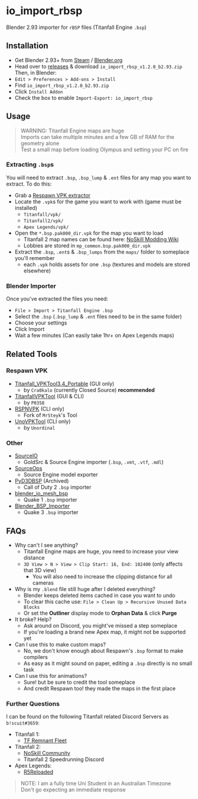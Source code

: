 # io_import_rbsp
Blender 2.93 importer for `rBSP` files (Titanfall Engine `.bsp`)


<!-- TODO: .gifs for guides -->
## Installation
 * Get Blender 2.93+ from [Steam](https://store.steampowered.com/app/365670/Blender/) / [Blender.org](https://www.blender.org/download/)
 * Head over to [releases](https://github.com/snake-biscuits/io_import_rbsp/releases/) & download `io_import_rbsp_v1.2.0_b2.93.zip`  
Then, in Blender:  
 * `Edit > Preferences > Add-ons > Install`
 * Find `io_import_rbsp_v1.2.0_b2.93.zip`
 * Click `Install Addon`
 * Check the box to enable `Import-Export: io_import_rbsp`


## Usage

> WARNING: Titanfall Engine maps are huge  
> Imports can take multiple minutes and a few GB of RAM for the geometry alone  
> Test a small map before loading Olympus and setting your PC on fire

### Extracting `.bsp`s
You will need to extract `.bsp`, `.bsp_lump` & `.ent` files for any map you want to extract. To do this:
 * Grab a [Respawn VPK extractor](#Respawn-VPK)
 * Locate the `.vpk`s for the game you want to work with (game must be installed)
   - `Titanfall/vpk/`
   - `Titanfall2/vpk/`
   - `Apex Legends/vpk/`
 * Open the `*.bsp.pak000_dir.vpk` for the map you want to load
   - Titanfall 2 map names can be found here: [NoSkill Modding Wiki](https://noskill.gitbook.io/titanfall2/documentation/file-location/vpk-file-names)
   - Lobbies are stored in `mp_common.bsp.pak000_dir.vpk`
 * Extract the `.bsp`, `.ent`s & `.bsp_lumps` from the `maps/` folder to someplace you'll remember
   - each `.vpk` holds assets for one `.bsp` (textures and models are stored elsewhere)
<!-- TODO: Materials & Models -->

### Blender Importer
Once you've extracted the files you need:
 * `File > Import > Titanfall Engine .bsp`
 * Select the `.bsp` (`.bsp_lump` & `.ent` files need to be in the same folder)
 * Choose your settings
 * Click Import
 * Wait a few minutes (Can easily take 1hr+ on Apex Legends maps)
<!-- Cry when it breaks and send me an e-mail to fix it -->
<!-- Materials & Models will require paths set in Preferences & SourceIO -->


## Related Tools

### Respawn VPK
 * [Titanfall_VPKTool3.4_Portable](https://github.com/Wanty5883/Titanfall2/blob/master/tools/Titanfall_VPKTool3.4_Portable.zip) (GUI only)
   - by `Cra0kalo` (currently Closed Source) **recommended**
 * [TitanfallVPKTool](https://github.com/p0358/TitanfallVPKTool) (GUI & CLI)
   - by `P0358`
 * [RSPNVPK](https://github.com/squidgyberries/RSPNVPK) (CLI only)
   - Fork of `MrSteyk`'s Tool
 * [UnoVPKTool](https://github.com/Unordinal/UnoVPKTool) (CLI only)
   - by `Unordinal`

### Other
 * [SourceIO](https://github.com/REDxEYE/SourceIO)
   - GoldSrc & Source Engine importer (`.bsp`, `.vmt`, `.vtf`, `.mdl`)
 * [SourceOps](https://github.com/bonjorno7/SourceOps)
   - Source Engine model exporter
 * [PyD3DBSP](https://github.com/mauserzjeh/PyD3DBSP) (Archived)
   - Call of Duty 2 `.bsp` importer
 * [blender_io_mesh_bsp](https://github.com/andyp123/blender_io_mesh_bsp)
   - Quake 1 `.bsp` importer
 * [Blender_BSP_Importer](https://github.com/QuakeTools/Blender_BSP_Importer)
   - Quake 3 `.bsp` importer


## FAQs
 * Why can't I see anything?
   - Titanfall Engine maps are huge, you need to increase your view distance
   - `3D View > N > View > Clip Start: 16, End: 102400` (only affects that 3D view)
     - You will also need to increase the clipping distance for all cameras
 * Why is my `.blend` file still huge after I deleted everything?
   - Blender keeps deleted items cached in case you want to undo
   - To clear this cache use: `File > Clean Up > Recursive Unused Data Blocks`
   - Or set the **Outliner** display mode to **Orphan Data** & click **Purge**
 * It broke? Help?
   - Ask around on Discord, you might've missed a step someplace
   - If you're loading a brand new Apex map, it might not be supported yet
 * Can I use this to make custom maps?
   - No, we don't know enough about Respawn's `.bsp` format to make compilers
   - As easy as it might sound on paper, editing a `.bsp` directly is no small task
 * Can I use this for animations?
   - Sure! but be sure to credit the tool someplace
   - And credit Respawn too! they made the maps in the first place

### Further Questions
I can be found on the following Titanfall related Discord Servers as `b!scuit#3659`:
  * Titanfall 1:
    - [TF Remnant Fleet](https://discord.gg/hKpQeJqdZR)
  * Titanfall 2:
    - [NoSkill Community](https://discord.gg/sEgmTKg)
    - Titanfall 2 Speedrunning Discord
  * Apex Legends:
    - [R5Reloaded](https://discord.com/invite/jqMkUdXrBr)
<!-- TODO: add Titanfall Online & Titanfall 2 Custom Servers when they go public -->

> NOTE: I am a fully time Uni Student in an Australian Timezone  
> Don't go expecting an immediate response
